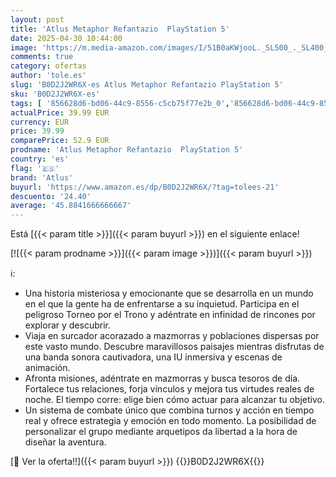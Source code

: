 ```yaml
---
layout: post
title: 'Atlus Metaphor Refantazio  PlayStation 5'
date: 2025-04-30 10:44:00
image: 'https://m.media-amazon.com/images/I/51B0aKWjooL._SL500_._SL400_.jpg'
comments: true
category: ofertas
author: 'tole.es'
slug: 'B0D2J2WR6X-es Atlus Metaphor Refantazio PlayStation 5'
sku: 'B0D2J2WR6X-es'
tags: [ '856628d6-bd06-44c9-8556-c5cb75f77e2b_0','856628d6-bd06-44c9-8556-c5cb75f77e2b_2201','856628d6-bd06-44c9-8556-c5cb75f77e2b_3601','Arborist Merchandising Root','Hardware y juegos para PlayStation 5','Juegos para PlayStation 5','Preventa de Videojuegos','Self Service','Special Features Stores','Videojuegos','Videojuegos más esperados','atlus','playstation','🇪🇸', ]
actualPrice: 39.99 EUR
currency: EUR
price: 39.99
comparePrice: 52.9 EUR
prodname: 'Atlus Metaphor Refantazio  PlayStation 5'
country: 'es'
flag: '🇪🇸'
brand: 'Atlus'
buyurl: 'https://www.amazon.es/dp/B0D2J2WR6X/?tag=tolees-21'
descuento: '24.40'
average: '45.8841666666667'
---
```


Está [{{< param title >}}]({{< param buyurl >}}) en el siguiente enlace!

[![{{< param prodname >}}]({{< param image >}})]({{< param buyurl >}})

ℹ️:

- Una historia misteriosa y emocionante que se desarrolla en un mundo en el que la gente ha de enfrentarse a su inquietud. Participa en el peligroso Torneo por el Trono y adéntrate en infinidad de rincones por explorar y descubrir.
- Viaja en surcador acorazado a mazmorras y poblaciones dispersas por este vasto mundo. Descubre maravillosos paisajes mientras disfrutas de una banda sonora cautivadora, una IU inmersiva y escenas de animación.
- Afronta misiones, adéntrate en mazmorras y busca tesoros de día. Fortalece tus relaciones, forja vínculos y mejora tus virtudes reales de noche. El tiempo corre: elige bien cómo actuar para alcanzar tu objetivo.
- Un sistema de combate único que combina turnos y acción en tiempo real y ofrece estrategia y emoción en todo momento. La posibilidad de personalizar el grupo mediante arquetipos da libertad a la hora de diseñar la aventura.

[🛒 Ver la oferta!!]({{< param buyurl >}})
{{<world>}}B0D2J2WR6X{{</world>}}
